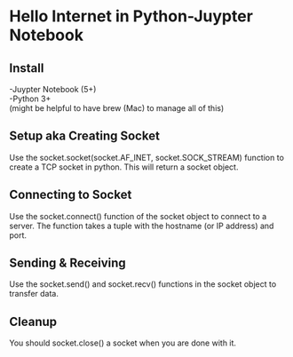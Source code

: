 # Hello Internet in Python-Juypter Notebook  

## Install  
-Juypter Notebook (5+)  
-Python 3+  
(might be helpful to have brew (Mac) to manage all of this)

## Setup aka Creating Socket
Use the socket.socket(socket.AF_INET, socket.SOCK_STREAM) function to create a TCP socket in python. This will return a socket object.

## Connecting to Socket
Use the socket.connect() function of the socket object to connect to a server. The function takes a tuple with the hostname (or IP address) and port.

## Sending & Receiving
Use the socket.send() and socket.recv() functions in the socket object to transfer data.

## Cleanup  
You should socket.close() a socket when you are done with it.
